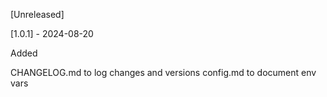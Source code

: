 [Unreleased]

[1.0.1] - 2024-08-20

Added


CHANGELOG.md to log changes and versions
config.md to document env vars